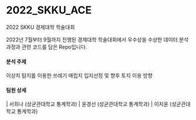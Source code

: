 # 2022_SKKU_ACE
2022 SKKU 경제대학 학술대회

2022년 7월부터 9월까지 진행된 
경제대학 학술대회에서 우수상을 수상한 데이터 분석 과정과 관련 코드를 담은 Repo입니다. 

#### 분석 주제 #### 
이상치 탐지를 이용한 쓰레기 매립지 입지선정 및 향후 토지 이용 방향

#### 팀원 상세 #### 
| 서희나 (성균관대학교 통계학과)
| 윤경선 (성균관대학교 통계학과)
| 이지윤 (성균관대학교 통계학과)

